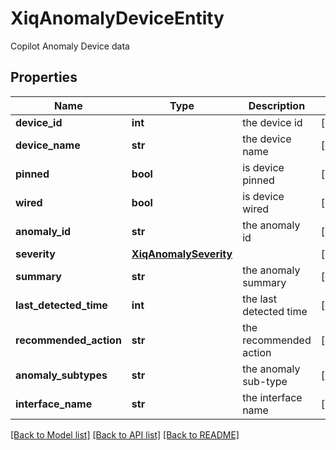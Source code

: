 # XiqAnomalyDeviceEntity

Copilot Anomaly Device data
## Properties
Name | Type | Description | Notes
------------ | ------------- | ------------- | -------------
**device_id** | **int** | the device id | [optional] 
**device_name** | **str** | the device name | [optional] 
**pinned** | **bool** | is device pinned | [optional] 
**wired** | **bool** | is device wired | [optional] 
**anomaly_id** | **str** | the anomaly id | [optional] 
**severity** | [**XiqAnomalySeverity**](XiqAnomalySeverity.md) |  | [optional] 
**summary** | **str** | the anomaly summary | [optional] 
**last_detected_time** | **int** | the last detected time | [optional] 
**recommended_action** | **str** | the recommended action | [optional] 
**anomaly_subtypes** | **str** | the anomaly sub-type | [optional] 
**interface_name** | **str** | the interface name | [optional] 

[[Back to Model list]](../README.md#documentation-for-models) [[Back to API list]](../README.md#documentation-for-api-endpoints) [[Back to README]](../README.md)


